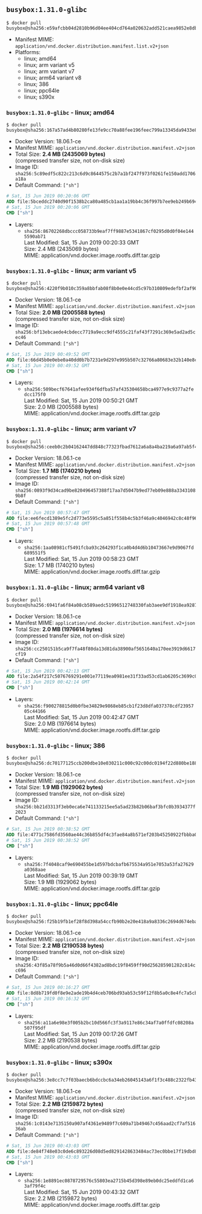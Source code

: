 ## `busybox:1.31.0-glibc`

```console
$ docker pull busybox@sha256:e59afcbb04d2810b96d04ee404cd764a020632add521caea9852e8db6540b839
```

-	Manifest MIME: `application/vnd.docker.distribution.manifest.list.v2+json`
-	Platforms:
	-	linux; amd64
	-	linux; arm variant v5
	-	linux; arm variant v7
	-	linux; arm64 variant v8
	-	linux; 386
	-	linux; ppc64le
	-	linux; s390x

### `busybox:1.31.0-glibc` - linux; amd64

```console
$ docker pull busybox@sha256:167a57ad4b80280fe13fe9cc70a88fee196feec799a13345da9433e8358fa837
```

-	Docker Version: 18.06.1-ce
-	Manifest MIME: `application/vnd.docker.distribution.manifest.v2+json`
-	Total Size: **2.4 MB (2435069 bytes)**  
	(compressed transfer size, not on-disk size)
-	Image ID: `sha256:5c89edf5c822c213c6d9c8644575c2b7a1bf247f973f0261fe150add1706a18a`
-	Default Command: `["sh"]`

```dockerfile
# Sat, 15 Jun 2019 00:20:06 GMT
ADD file:5bceddc2740d90f1538b2ca80a485cb1aa1a19bb4c36f997b7ee9eb249b6947a in / 
# Sat, 15 Jun 2019 00:20:06 GMT
CMD ["sh"]
```

-	Layers:
	-	`sha256:86702268dbccc058733b9eaf7ff9887e5341867cf0295d0d0f04e1445590ab71`  
		Last Modified: Sat, 15 Jun 2019 00:20:33 GMT  
		Size: 2.4 MB (2435069 bytes)  
		MIME: application/vnd.docker.image.rootfs.diff.tar.gzip

### `busybox:1.31.0-glibc` - linux; arm variant v5

```console
$ docker pull busybox@sha256:4220f9b010c359a8bbfab08f8b0e0e44cd5c97b310809edefbf2af9029551612
```

-	Docker Version: 18.06.1-ce
-	Manifest MIME: `application/vnd.docker.distribution.manifest.v2+json`
-	Total Size: **2.0 MB (2005588 bytes)**  
	(compressed transfer size, not on-disk size)
-	Image ID: `sha256:bf13ebcaede4cbdecc7719a9ecc9df4555c21faf43f7291c369e5ad2ad5cec46`
-	Default Command: `["sh"]`

```dockerfile
# Sat, 15 Jun 2019 00:49:52 GMT
ADD file:66d45b0e0ebe0a40dd0b7b7231e9d297e995b507c32766a80683e32b140e8c7e in / 
# Sat, 15 Jun 2019 00:49:52 GMT
CMD ["sh"]
```

-	Layers:
	-	`sha256:509becf67641afee934f6dfba57af435304658bca4977e9c9377a2fedcc175f0`  
		Last Modified: Sat, 15 Jun 2019 00:50:21 GMT  
		Size: 2.0 MB (2005588 bytes)  
		MIME: application/vnd.docker.image.rootfs.diff.tar.gzip

### `busybox:1.31.0-glibc` - linux; arm variant v7

```console
$ docker pull busybox@sha256:ceeb0c2b04162447dd848c77323fbad7612a6a8a4ba219a6a97ab5f4113bcdd5
```

-	Docker Version: 18.06.1-ce
-	Manifest MIME: `application/vnd.docker.distribution.manifest.v2+json`
-	Total Size: **1.7 MB (1740210 bytes)**  
	(compressed transfer size, not on-disk size)
-	Image ID: `sha256:0893f9d34cad9be820496457388f17aa7d5047b9ed77eb09e888a33431089b8f`
-	Default Command: `["sh"]`

```dockerfile
# Sat, 15 Jun 2019 00:57:47 GMT
ADD file:ee6fecd1389e5fc2d773e5595c5a851f558b4c5b3f46a9c4046942c8c48f96f1 in / 
# Sat, 15 Jun 2019 00:57:48 GMT
CMD ["sh"]
```

-	Layers:
	-	`sha256:1aa08981cf5491fcba93c264293f1ca0b4d4d6b10473667e9d9067fd689551f5`  
		Last Modified: Sat, 15 Jun 2019 00:58:23 GMT  
		Size: 1.7 MB (1740210 bytes)  
		MIME: application/vnd.docker.image.rootfs.diff.tar.gzip

### `busybox:1.31.0-glibc` - linux; arm64 variant v8

```console
$ docker pull busybox@sha256:6941fa6f84a08cb589aedc51996512748330fab3aee9df1918ea9287a2aa6eb4
```

-	Docker Version: 18.06.1-ce
-	Manifest MIME: `application/vnd.docker.distribution.manifest.v2+json`
-	Total Size: **2.0 MB (1976614 bytes)**  
	(compressed transfer size, not on-disk size)
-	Image ID: `sha256:cc250151b5ca9f7fa48f80da13d81da38900af5651640a170ee3919d6617cf19`
-	Default Command: `["sh"]`

```dockerfile
# Sat, 15 Jun 2019 00:42:13 GMT
ADD file:2a54f217c5076769291e001e77119ea0981ee31f33ad53cd1ab6205c3699c073 in / 
# Sat, 15 Jun 2019 00:42:14 GMT
CMD ["sh"]
```

-	Layers:
	-	`sha256:f900278815d0b0fbe34829e9868eb85cb1f23d8dfa037378cdf2395705c44166`  
		Last Modified: Sat, 15 Jun 2019 00:42:47 GMT  
		Size: 2.0 MB (1976614 bytes)  
		MIME: application/vnd.docker.image.rootfs.diff.tar.gzip

### `busybox:1.31.0-glibc` - linux; 386

```console
$ docker pull busybox@sha256:dc70177125ccb200dbe10e030211c000c92c00dc0194f22d880be18833ed4200
```

-	Docker Version: 18.06.1-ce
-	Manifest MIME: `application/vnd.docker.distribution.manifest.v2+json`
-	Total Size: **1.9 MB (1929062 bytes)**  
	(compressed transfer size, not on-disk size)
-	Image ID: `sha256:bb21d3313f3eb0eca6e741133215ee5a5ad23b82b06baf3bfc0b3934377f2023`
-	Default Command: `["sh"]`

```dockerfile
# Sat, 15 Jun 2019 00:38:52 GMT
ADD file:4771c7586fd3560ae44c36b855df4c3fae84a8b571ef203b45250922fbbba03b in / 
# Sat, 15 Jun 2019 00:38:52 GMT
CMD ["sh"]
```

-	Layers:
	-	`sha256:7f4048caf9e690455be1d597bdcbafb675534a951e7053a53fa27629a0368aae`  
		Last Modified: Sat, 15 Jun 2019 00:39:19 GMT  
		Size: 1.9 MB (1929062 bytes)  
		MIME: application/vnd.docker.image.rootfs.diff.tar.gzip

### `busybox:1.31.0-glibc` - linux; ppc64le

```console
$ docker pull busybox@sha256:f25b19fb1ef28f8d398a54ccfb90b2e20e418a9a8336c2694d674eba095b3857
```

-	Docker Version: 18.06.1-ce
-	Manifest MIME: `application/vnd.docker.distribution.manifest.v2+json`
-	Total Size: **2.2 MB (2190538 bytes)**  
	(compressed transfer size, not on-disk size)
-	Image ID: `sha256:43f85a78f9b5a46d0d66f4382ad8bdc19f8459ff90d256285901282c814cc696`
-	Default Command: `["sh"]`

```dockerfile
# Sat, 15 Jun 2019 00:16:27 GMT
ADD file:8d8b719fd0f8e9e2ade19b4d4ceb706bd93ab53c59f12f8b5a0c8e4fc7a5cb55 in / 
# Sat, 15 Jun 2019 00:16:32 GMT
CMD ["sh"]
```

-	Layers:
	-	`sha256:a11a6e98e3f005b2bc10d566fc3f3a9117e86c34af7a0ffdfc08208a507f95df`  
		Last Modified: Sat, 15 Jun 2019 00:17:26 GMT  
		Size: 2.2 MB (2190538 bytes)  
		MIME: application/vnd.docker.image.rootfs.diff.tar.gzip

### `busybox:1.31.0-glibc` - linux; s390x

```console
$ docker pull busybox@sha256:3e8cc7c7f03baecb6bdccbc6a34eb26045143a6f1f3c488c2322fb430044f203
```

-	Docker Version: 18.06.1-ce
-	Manifest MIME: `application/vnd.docker.distribution.manifest.v2+json`
-	Total Size: **2.2 MB (2159872 bytes)**  
	(compressed transfer size, not on-disk size)
-	Image ID: `sha256:1c0143e7135150a907af4361e9489f7c609a71b49467c456aad2cf7af51636ab`
-	Default Command: `["sh"]`

```dockerfile
# Sat, 15 Jun 2019 00:43:03 GMT
ADD file:de84f748e03c0de6c893226d08d5ed8291428633484ac73ec0bbe17f19dbd816 in / 
# Sat, 15 Jun 2019 00:43:03 GMT
CMD ["sh"]
```

-	Layers:
	-	`sha256:1e8891ec0878729576c55803ea2715b45d398e89eb0dc25eddfd1ca63af79f4c`  
		Last Modified: Sat, 15 Jun 2019 00:43:32 GMT  
		Size: 2.2 MB (2159872 bytes)  
		MIME: application/vnd.docker.image.rootfs.diff.tar.gzip
